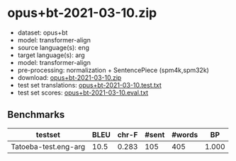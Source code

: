# opus+bt-2021-03-10.zip

* dataset: opus+bt
* model: transformer-align
* source language(s): eng
* target language(s): arg
* model: transformer-align
* pre-processing: normalization + SentencePiece (spm4k,spm32k)
* download: [opus+bt-2021-03-10.zip](https://object.pouta.csc.fi/Tatoeba-MT-models/eng-arg/opus+bt-2021-03-10.zip)
* test set translations: [opus+bt-2021-03-10.test.txt](https://object.pouta.csc.fi/Tatoeba-MT-models/eng-arg/opus+bt-2021-03-10.test.txt)
* test set scores: [opus+bt-2021-03-10.eval.txt](https://object.pouta.csc.fi/Tatoeba-MT-models/eng-arg/opus+bt-2021-03-10.eval.txt)

## Benchmarks

| testset | BLEU  | chr-F | #sent | #words | BP |
|---------|-------|-------|-------|--------|----|
| Tatoeba-test.eng-arg 	| 10.5 	| 0.283 	| 105 	| 405 	| 1.000 |

